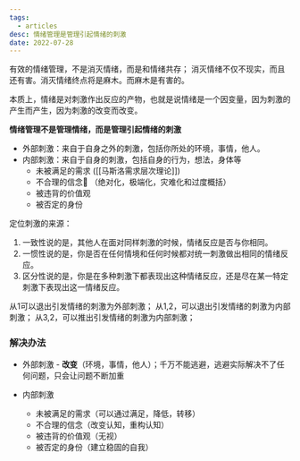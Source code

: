 ```yaml
---
tags:
  - articles
desc: 情绪管理是管理引起情绪的刺激
date: 2022-07-28
---
```


有效的情绪管理，不是消灭情绪，而是和情绪共存；
消灭情绪不仅不现实，而且还有害。消灭情绪终点将是麻木。而麻木是有害的。


本质上，情绪是对刺激作出反应的产物，也就是说情绪是一个因变量，因为刺激的产生而产生，因为刺激的改变而改变。


**情绪管理不是管理情绪，而是管理引起情绪的刺激**

* 外部刺激：来自于自身之外的刺激，包括你所处的环境，事情，他人。
* 内部刺激：来自于自身的刺激，包括自身的行为，想法，身体等
	* 未被满足的需求 ([[马斯洛需求层次理论]])
	* 不合理的信念🔴 （绝对化，极端化，灾难化和过度概括）
	* 被违背的价值观
	* 被否定的身份

定位刺激的来源：
1. 一致性说的是，其他人在面对同样刺激的时候，情绪反应是否与你相同。
2. 一惯性说的是，你是否在任何情境和任何时候都对统一刺激做出相同的情绪反应。
3. 区分性说的是，你是在多种刺激下都表现出这种情绪反应，还是尽在某一特定刺激下表现出这一情绪反应。


从1可以退出引发情绪的刺激为外部刺激；
从1,2，可以退出引发情绪的刺激为内部刺激；
从3,2，可以推出引发情绪的刺激为内部刺激；




### 解决办法

* 外部刺激 - **改变**（环境，事情，他人）；千万不能逃避，逃避实际解决不了任何问题，只会让问题不断加重

* 内部刺激
	* 未被满足的需求（可以通过满足，降低，转移）
	* 不合理的信念（改变认知，重构认知）
	* 被违背的价值观（无视）
	* 被否定的身份（建立稳固的自我）






































